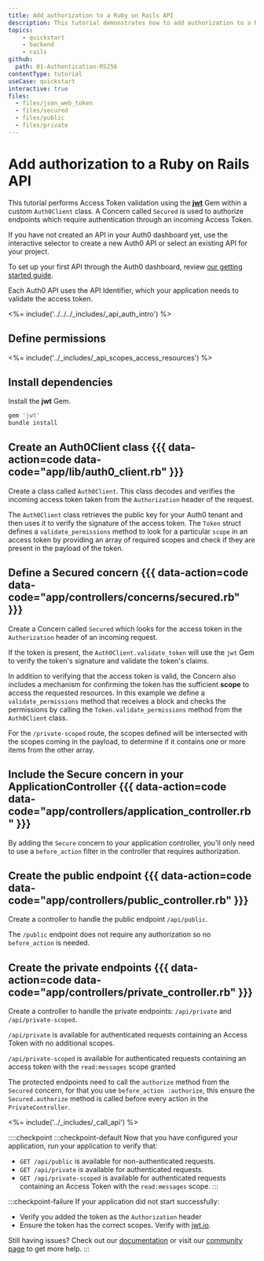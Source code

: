 ```yaml
---
title: Add authorization to a Ruby on Rails API
description: This tutorial demonstrates how to add authorization to a Ruby on Rails API.
topics:
    - quickstart
    - backend
    - rails
github:
  path: 01-Authentication-RS256
contentType: tutorial
useCase: quickstart
interactive: true
files:
  - files/json_web_token
  - files/secured
  - files/public
  - files/private
---
```

<!-- markdownlint-disable MD041 MD025 -->

# Add authorization to a Ruby on Rails API
This tutorial performs Access Token validation using the  **[jwt](https://github.com/jwt/ruby-jwt)** Gem within a custom `Auth0Client` class. A Concern called `Secured` is used to authorize endpoints which require authentication through an incoming Access Token.

If you have not created an API in your Auth0 dashboard yet, use the interactive selector to create a new Auth0 API or select an existing API for your project.

To set up your first API through the Auth0 dashboard, review [our getting started guide](get-started/auth0-overview/set-up-apis).

Each Auth0 API uses the API Identifier, which your application needs to validate the access token.

<%= include('../../../_includes/_api_auth_intro') %>

## Define permissions
<%= include('../_includes/_api_scopes_access_resources') %>

## Install dependencies
Install the **jwt** Gem.

```bash
gem 'jwt'
bundle install
```

## Create an Auth0Client class {{{ data-action=code data-code="app/lib/auth0_client.rb" }}}

Create a class called `Auth0Client`. This class decodes and verifies the incoming access token taken from the `Authorization` header of the request.

The `Auth0Client` class retrieves the public key for your Auth0 tenant and then uses it to verify the signature of the access token. The `Token` struct defines a `validate_permissions` method to look for a particular `scope` in an access token by providing an array of required scopes and check if they are present in the payload of the token.

## Define a Secured concern {{{ data-action=code data-code="app/controllers/concerns/secured.rb" }}}

Create a Concern called `Secured` which looks for the access token in the `Authorization` header of an incoming request.

If the token is present, the `Auth0Client.validate_token` will use the `jwt` Gem to verify the token's signature and validate the token's claims.

In addition to verifying that the access token is valid, the Concern also includes a mechanism for confirming the token has the sufficient **scope** to access the requested resources. In this example we define a `validate_permissions` method that receives a block and checks the permissions by calling the `Token.validate_permissions` method from the `Auth0Client` class.

For the `/private-scoped` route, the scopes defined will be intersected with the scopes coming in the payload, to determine if it contains one or more items from the other array.

## Include the Secure concern in your ApplicationController {{{ data-action=code data-code="app/controllers/application_controller.rb" }}}

By adding the `Secure` concern to your application controller, you'll only need to use a `before_action` filter in the controller that requires authorization. 

## Create the public endpoint {{{ data-action=code data-code="app/controllers/public_controller.rb" }}}

Create a controller to handle the public endpoint `/api/public`.

The `/public` endpoint does not require any authorization so no `before_action` is needed.

## Create the private endpoints {{{ data-action=code data-code="app/controllers/private_controller.rb" }}}

Create a controller to handle the private endpoints: `/api/private` and `/api/private-scoped`. 

`/api/private` is available for authenticated requests containing an Access Token with no additional scopes.

`/api/private-scoped` is available for authenticated requests containing an access token with the `read:messages` scope granted

The protected endpoints need to call the `authorize` method from the `Secured` concern, for that you use `before_action :authorize`, this ensure the `Secured.authorize` method is called before every action in the `PrivateController`. 

<%= include('../_includes/_call_api') %>

::::checkpoint
:::checkpoint-default
Now that you have configured your application, run your application to verify that:
* `GET /api/public` is available for non-authenticated requests.
* `GET /api/private` is available for authenticated requests.
* `GET /api/private-scoped` is available for authenticated requests containing an Access Token with the `read:messages` scope.
:::

:::checkpoint-failure
If your application did not start successfully:
* Verify you added the token as the `Authorization` header
* Ensure the token has the correct scopes. Verify with [jwt.io](https://jwt.io/).

Still having issues? Check out our [documentation](https://auth0.com/docs) or visit our [community page](https://community.auth0.com) to get more help.
:::
